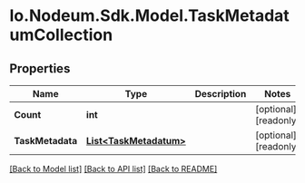 # Io.Nodeum.Sdk.Model.TaskMetadatumCollection
## Properties

Name | Type | Description | Notes
------------ | ------------- | ------------- | -------------
**Count** | **int** |  | [optional] [readonly] 
**TaskMetadata** | [**List&lt;TaskMetadatum&gt;**](TaskMetadatum.md) |  | [optional] [readonly] 

[[Back to Model list]](../README.md#documentation-for-models) [[Back to API list]](../README.md#documentation-for-api-endpoints) [[Back to README]](../README.md)

